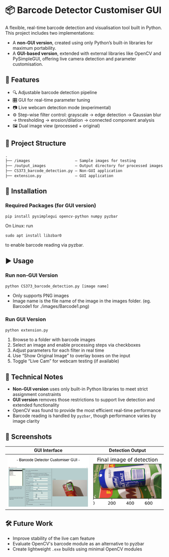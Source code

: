 # 📦 Barcode Detector Customiser GUI

A flexible, real-time barcode detection and visualisation tool built in Python. This project includes two implementations:  
- A **non-GUI version**, created using only Python’s built-in libraries for maximum portability.  
- A **GUI-based version**, extended with external libraries like OpenCV and PySimpleGUI, offering live camera detection and parameter customisation.


## 🚀 Features

- 🔍 Adjustable barcode detection pipeline  
- 🎛️ GUI for real-time parameter tuning  
- 📷 Live webcam detection mode (experimental)  
- ⚙️ Step-wise filter control: grayscale → edge detection → Gaussian blur → thresholding → erosion/dilation → connected component analysis  
- 🖼️ Dual image view (processed + original)  


## 🧱 Project Structure
```
.
├── /images                    — Sample images for testing  
├── /output_images             — Output directory for processed images  
├── CS373_barcode_detection.py — Non-GUI application  
├── extension.py               — GUI application  
```


## 🔧 Installation

### Required Packages (for GUI version)
```
pip install pysimplegui opencv-python numpy pyzbar
```
On Linux: run  
```
sudo apt install libzbar0
```
to enable barcode reading via pyzbar.



## ▶️ Usage

### Run non-GUI Version
```
python CS373_barcode_detection.py [image name]
```
- Only supports PNG images
- Image name is the file name of the image in the images folder. (eg. Barcode1 for ./images/Barcode1.png)

### Run GUI Version
```
python extension.py
```
1. Browse to a folder with barcode images  
2. Select an image and enable processing steps via checkboxes  
3. Adjust parameters for each filter in real time  
4. Use “Show Original Image” to overlay boxes on the input  
5. Toggle “Live Cam” for webcam testing (if available)



## 🧠 Technical Notes

- **Non-GUI version** uses only built-in Python libraries to meet strict assignment constraints  
- **GUI version** removes those restrictions to support live detection and extended functionality  
- OpenCV was found to provide the most efficient real-time performance  
- Barcode reading is handled by `pyzbar`, though performance varies by image clarity



## 📸 Screenshots

| GUI Interface              | Detection Output           |
|---------------------------|----------------------------|
| <img src="Barcode Detector.png" width="500" alt="Detection Output"/> |  <img src="output_images/Barcode2_output.png" width="400" alt="GUI Interface"/> |

## 🛠️ Future Work

- Improve stability of the live cam feature  
- Evaluate OpenCV's barcode module as an alternative to pyzbar  
- Create lightweight `.exe` builds using minimal OpenCV modules  

